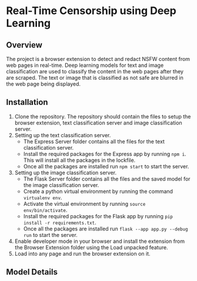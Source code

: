 # Real-Time Censorship using Deep Learning

## Overview

The project is a browser extension to detect and redact NSFW content from web pages in real-time. Deep learning models for text and image classification are used to classify the content in the web pages after they are scraped. The text or image that is classified as not safe are blurred in the web page being displayed.

## Installation

1. Clone the repository. The repository should contain the files to setup the browser extension, text classification server and image classification server.
2. Setting up the text classification server.
   * The Express Server folder contains all the files for the text classification server.
   * Install the required packages for the Express app by running ```npm i```. This will install all the packages in the lockfile.
   * Once all the packages are installed run ```npm start``` to start the server.
3. Setting up the image classification server.
   * The Flask Server folder contains all the files and the saved model for the image classification server.
   * Create a python virtual environment by running the command ```virtualenv env```.
   * Activate the virtual environment by running ```source env/bin/activate```.
   * Install the required packages for the Flask app by running ```pip install -r requirements.txt```.
   * Once all the packages are installed run ```flask --app app.py --debug run``` to start the server.
4. Enable developer mode in your browser and install the extension from the Browser Extension folder using the Load unpacked feature.
5. Load into any page and run the browser extension on it.

## Model Details

